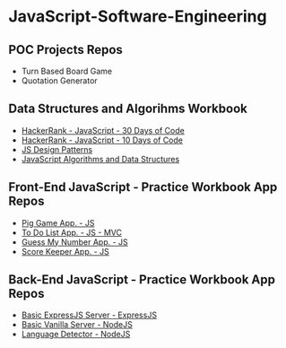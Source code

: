 # JavaScript-Software-Engineering

## POC Projects Repos
* Turn Based Board Game
* Quotation Generator

## Data Structures and Algorihms Workbook
* [HackerRank - JavaScript - 30 Days of Code](https://github.com/paulAlexSerban/HackerRank-JavaScript-30-Days-of-Code)
* [HackerRank - JavaScript - 10 Days of Code](https://github.com/paulAlexSerban/HackerRank-JavaScript-10-Days-of-Code)
* [JS Design Patterns](https://github.com/paulAlexSerban/JavaScript---Design-Patterns)
* [JavaScript Algorithms and Data Structures](https://github.com/paulAlexSerban/JavaScript---Algorithms-and-Data-Structures)

## Front-End JavaScript - Practice Workbook App Repos
* [Pig Game App. - JS](https://github.com/paulAlexSerban/JS-Pig-Game)
* [To Do List App. - JS - MVC](https://github.com/paulAlexSerban/JS-MVC-ToDo-List-App)
* [Guess My Number App. - JS](https://github.com/paulAlexSerban/JS-Guess-My-Number-App)
* [Score Keeper App. - JS](https://github.com/paulAlexSerban/JS-Score-Keeper-App)

## Back-End JavaScript - Practice Workbook App Repos
* [Basic ExpressJS Server - ExpressJS](https://github.com/paulAlexSerban/Basic-ExpressJS-Server---NodeJS)
* [Basic Vanilla Server - NodeJS](https://github.com/paulAlexSerban/NodeJS-Basic-Vanilla-Server)
* [Language Detector - NodeJS](https://github.com/paulAlexSerban/NodeJS-Language-Detector)
